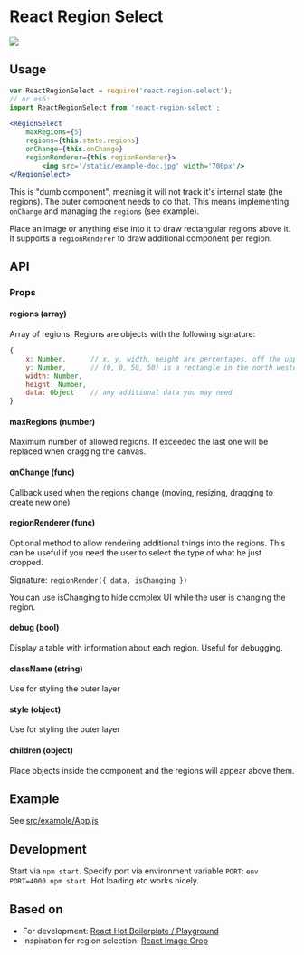 # React Region Select

![](https://github.com/casavi/react-region-select/blob/master/demo.gif?raw=true)

## Usage

```jsx
var ReactRegionSelect = require('react-region-select');
// or es6:
import ReactRegionSelect from 'react-region-select';
```

```jsx
<RegionSelect
	maxRegions={5}
	regions={this.state.regions}
	onChange={this.onChange}
	regionRenderer={this.regionRenderer}>
		<img src='/static/example-doc.jpg' width='700px'/>
</RegionSelect>
```

This is "dumb component", meaning it will not track it's internal state (the regions). The outer component needs to do
that. This means implementing `onChange` and managing the `regions` (see example).

Place an image or anything else into it to draw rectangular regions above it. It supports a `regionRenderer` to draw additional component per region.

## API

### Props

#### regions (array)

Array of regions. Regions are objects with the following signature:

```jsx
{
	x: Number,      // x, y, width, height are percentages, off the upper left corner
	y: Number,      // (0, 0, 50, 50) is a rectangle in the north western corner of the image
	width: Number,
	height: Number,
	data: Object    // any additional data you may need
}
```

#### maxRegions (number)

Maximum number of allowed regions. If exceeded the last one will be replaced when dragging the canvas.

#### onChange (func)

Callback used when the regions change (moving, resizing, dragging to create new one)

#### regionRenderer (func)

Optional method to allow rendering additional things into the regions. This can be useful if you need the user to select
the type of what he just cropped.

Signature: `regionRender({ data, isChanging })`

You can use isChanging to hide complex UI while the user is changing the region.

#### debug (bool)

Display a table with information about each region. Useful for debugging.

#### className (string)

Use for styling the outer layer

#### style (object)

Use for styling the outer layer

#### children (object)

Place objects inside the component and the regions will appear above them.

## Example

See [src/example/App.js](./src/example/App.js)

## Development

Start via `npm start`. Specify port via environment variable `PORT`: `env PORT=4000 npm start`. Hot loading etc works nicely.

## Based on

- For development:  [React Hot Boilerplate / Playground](https://github.com/timuric/react-prototype-playground)
- Inspiration for region selection: [React Image Crop](https://github.com/DominicTobias/react-image-crop)
